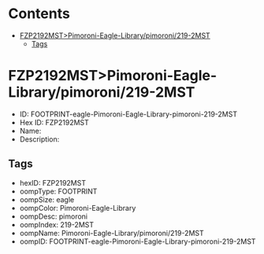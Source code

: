 



Contents
========

* [FZP2192MST>Pimoroni-Eagle-Library/pimoroni/219-2MST](#fzp2192mstpimoroni-eagle-librarypimoroni219-2mst)
	* [Tags](#tags)

# FZP2192MST>Pimoroni-Eagle-Library/pimoroni/219-2MST

- ID: FOOTPRINT-eagle-Pimoroni-Eagle-Library-pimoroni-219-2MST
- Hex ID: FZP2192MST
- Name: 
- Description: 

## Tags

- hexID: FZP2192MST
- oompType: FOOTPRINT
- oompSize: eagle
- oompColor: Pimoroni-Eagle-Library
- oompDesc: pimoroni
- oompIndex: 219-2MST
- oompName: Pimoroni-Eagle-Library/pimoroni/219-2MST
- oompID: FOOTPRINT-eagle-Pimoroni-Eagle-Library-pimoroni-219-2MST
